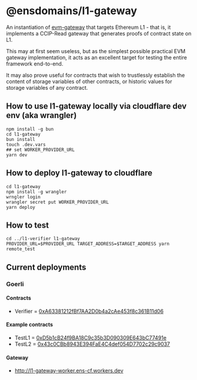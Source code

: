 # @ensdomains/l1-gateway

An instantiation of [evm-gateway](https://github.com/ensdomains/evmgateway/tree/main/evm-gateway) that targets Ethereum L1 - that is, it implements a CCIP-Read gateway that generates
proofs of contract state on L1.

This may at first seem useless, but as the simplest possible practical EVM gateway implementation, it acts as an excellent
target for testing the entire framework end-to-end.

It may also prove useful for contracts that wish to trustlessly establish the content of storage variables of other contracts,
or historic values for storage variables of any contract.

## How to use l1-gateway locally via cloudflare dev env (aka wrangler)

```
npm install -g bun
cd l1-gateway
bun install
touch .dev.vars
## set WORKER_PROVIDER_URL
yarn dev
```

## How to deploy l1-gateway to cloudflare

```
cd l1-gateway
npm install -g wrangler
wrngler login
wrangler secret put WORKER_PROVIDER_URL
yarn deploy
```

## How to test

```
cd ../l1-verifier l1-gateway
PROVIDER_URL=$PROVIDER_URL TARGET_ADDRESS=$TARGET_ADDRESS yarn remote_test
```

## Current deployments

### Goerli

#### Contracts

- Verifier = [0xA63381212fBf7AA2D0b4a2cAe453f8c361B11d06](https://goerli.etherscan.io/address/0xA63381212fBf7AA2D0b4a2cAe453f8c361B11d06)

#### Example contracts

- TestL1 = [0xD5b1cB24f9BA18C9c35b3D090309E643bC77491e](https://goerli.etherscan.io/address/0xD5b1cB24f9BA18C9c35b3D090309E643bC77491e)
- TestL2 = [0x43c0CBb8943E394FaE4C4def054D7702c29c9037](https://goerli.etherscan.io/address/0x43c0CBb8943E394FaE4C4def054D7702c29c9037)

#### Gateway

- http://l1-gateway-worker.ens-cf.workers.dev
